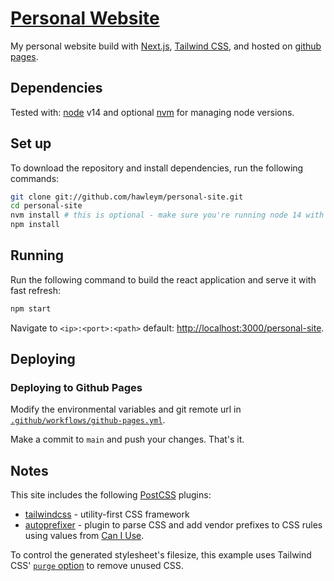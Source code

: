 # [Personal Website](https://hawleym.github.io/personal-site/)

My personal website build with [Next.js](https://nextjs.org/), [Tailwind CSS](https://tailwindcss.com), and hosted on [github pages](https://pages.github.com/).

## Dependencies

Tested with: [node](https://nodejs.org/) v14 and optional [nvm](https://github.com/nvm-sh/nvm#installing-and-updating) for managing node versions.

## Set up

To download the repository and install dependencies, run the following commands:

```bash
git clone git://github.com/hawleym/personal-site.git
cd personal-site
nvm install # this is optional - make sure you're running node 14 with `node --version`
npm install
```

## Running

Run the following command to build the react application and serve it with fast refresh:

```bash
npm start
```

Navigate to `<ip>:<port>:<path>` default: [http://localhost:3000/personal-site](http://localhost:3000/personal-site).

## Deploying

### Deploying to Github Pages

Modify the environmental variables and git remote url in [`.github/workflows/github-pages.yml`](.github/workflows/github-pages.yml).

Make a commit to `main` and push your changes. That's it.

## Notes

This site includes the following [PostCSS](https://github.com/postcss/postcss) plugins:

- [tailwindcss](https://tailwindcss.com) - utility-first CSS framework
- [autoprefixer](https://github.com/postcss/autoprefixer) - plugin to parse CSS and add vendor prefixes to CSS rules using values from [Can I Use](https://caniuse.com).

To control the generated stylesheet's filesize, this example uses Tailwind CSS' [`purge` option](https://tailwindcss.com/docs/controlling-file-size/#removing-unused-css) to remove unused CSS.
